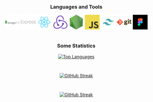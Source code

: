 <div align=center>
  
### Languages and Tools

<img height=48 src=https://raw.githubusercontent.com/github/explore/80688e429a7d4ef2fca1e82350fe8e3517d3494d/topics/mongodb/mongodb.png >
<img height=48 src=https://raw.githubusercontent.com/github/explore/80688e429a7d4ef2fca1e82350fe8e3517d3494d/topics/express/express.png >
<img height=48 src=https://raw.githubusercontent.com/github/explore/80688e429a7d4ef2fca1e82350fe8e3517d3494d/topics/react/react.png >
<img height=48 src=https://raw.githubusercontent.com/github/explore/80688e429a7d4ef2fca1e82350fe8e3517d3494d/topics/redux/redux.png >
<img height=48 src=https://raw.githubusercontent.com/github/explore/80688e429a7d4ef2fca1e82350fe8e3517d3494d/topics/nodejs/nodejs.png >
<img height=48 src=https://raw.githubusercontent.com/github/explore/80688e429a7d4ef2fca1e82350fe8e3517d3494d/topics/javascript/javascript.png >
<img height=48 src=https://raw.githubusercontent.com/github/explore/882462b8ecc337fd9c9b2572bc463a1cbc88fb6a/topics/tailwind/tailwind.png >
<img height=48 src=https://raw.githubusercontent.com/github/explore/80688e429a7d4ef2fca1e82350fe8e3517d3494d/topics/git/git.png >
<img height=48 src=https://raw.githubusercontent.com/github/explore/05d0f0dfceafd861bdf2b53559399dae7b2e2d8b/topics/figma/figma.png >

<br />

<br />

  
### Some Statistics

[![Top Languages](https://github-readme-stats.vercel.app/api/top-langs?username=jihadadulrazaqjasim&show_icons=true&title_color=ffffff&icon_color=40E0D0&text_color=ffffff&bg_color=0d1117&layout=compact&card_width=450&border_color=78797c)](https://github.com/jihadadulrazaqjasim/jihadadulrazaqjasim)

<br />

[![GitHub Streak](https://github-readme-streak-stats.herokuapp.com?user=jihadadulrazaqjasim&theme=bear&date_format=M%20j%5B%2C%20Y%5D&currStreakLabel=FFFFFF&background=0D1117&currStreakNum=FFFFFF)](https://github.com/jihadadulrazaqjasim/jihadadulrazaqjasim)

<br />

[![GitHub Streak](https://github-readme-stats.vercel.app/api?username=jihadadulrazaqjasim&&show_icons=true&title_color=e03c8a&icon_color=e03c8a&text_color=ffffff&bg_color=0d1117&border_color=78797c)](https://github.com/jihadadulrazaqjasim/jihadadulrazaqjasim)

